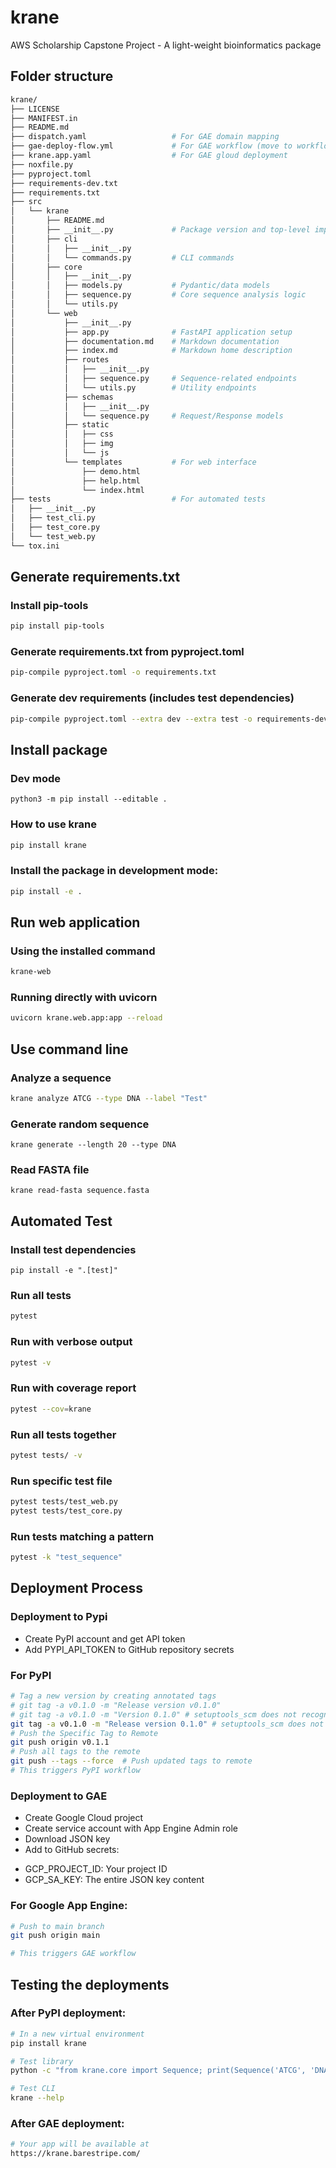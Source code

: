 # krane
AWS Scholarship Capstone Project - A light-weight bioinformatics package

## Folder structure
```bash
krane/
├── LICENSE
├── MANIFEST.in
├── README.md
├── dispatch.yaml                   # For GAE domain mapping
├── gae-deploy-flow.yml             # For GAE workflow (move to workflow)
├── krane.app.yaml                  # For GAE gloud deployment
├── noxfile.py                      
├── pyproject.toml
├── requirements-dev.txt
├── requirements.txt
├── src
│   └── krane
│       ├── README.md
│       ├── __init__.py             # Package version and top-level imports
│       ├── cli
│       │   ├── __init__.py
│       │   └── commands.py         # CLI commands
│       ├── core
│       │   ├── __init__.py
│       │   ├── models.py           # Pydantic/data models
│       │   ├── sequence.py         # Core sequence analysis logic
│       │   └── utils.py
│       └── web
│           ├── __init__.py
│           ├── app.py              # FastAPI application setup
│           ├── documentation.md    # Markdown documentation
│           ├── index.md            # Markdown home description
│           ├── routes
│           │   ├── __init__.py
│           │   ├── sequence.py     # Sequence-related endpoints
│           │   └── utils.py        # Utility endpoints
│           ├── schemas
│           │   ├── __init__.py
│           │   └── sequence.py     # Request/Response models
│           ├── static
│           │   ├── css
│           │   ├── img
│           │   └── js
│           └── templates           # For web interface
│               ├── demo.html
│               ├── help.html
│               └── index.html
├── tests                           # For automated tests
│   ├── __init__.py
│   ├── test_cli.py
│   ├── test_core.py
│   └── test_web.py
└── tox.ini
```

## Generate requirements.txt

### Install pip-tools
```bash
pip install pip-tools
```

### Generate requirements.txt from pyproject.toml
```bash
pip-compile pyproject.toml -o requirements.txt
```

### Generate dev requirements (includes test dependencies)
```bash
pip-compile pyproject.toml --extra dev --extra test -o requirements-dev.txt
```

## Install package

### Dev mode
```
python3 -m pip install --editable .
```

### How to use krane

```bash
pip install krane
```

### Install the package in development mode:
```bash
pip install -e .
```

## Run web application

### Using the installed command
```bash
krane-web
```

### Running directly with uvicorn
```bash
uvicorn krane.web.app:app --reload
```

## Use command line

### Analyze a sequence
```bash
krane analyze ATCG --type DNA --label "Test"
```

### Generate random sequence
```
krane generate --length 20 --type DNA
```

### Read FASTA file
```
krane read-fasta sequence.fasta
```

## Automated Test

### Install test dependencies
```
pip install -e ".[test]"
```

### Run all tests
```bash
pytest
```

### Run with verbose output
```bash
pytest -v
```

### Run with coverage report
```bash
pytest --cov=krane
```

### Run all tests together
```bash
pytest tests/ -v
```

### Run specific test file
```bash
pytest tests/test_web.py
pytest tests/test_core.py
```

### Run tests matching a pattern
```bash
pytest -k "test_sequence"
```

## Deployment Process

### Deployment to Pypi 
- Create PyPI account and get API token
- Add PYPI_API_TOKEN to GitHub repository secrets

### For PyPI
```bash
# Tag a new version by creating annotated tags
# git tag -a v0.1.0 -m "Release version v0.1.0" 
# git tag -a v0.1.0 -m "Version 0.1.0" # setuptools_scm does not recognize lightweight tags
git tag -a v0.1.0 -m "Release version 0.1.0" # setuptools_scm does not recognize lightweight tags
# Push the Specific Tag to Remote
git push origin v0.1.1
# Push all tags to the remote
git push --tags --force  # Push updated tags to remote
# This triggers PyPI workflow
```

### Deployment to GAE 
- Create Google Cloud project
- Create service account with App Engine Admin role
- Download JSON key
- Add to GitHub secrets:
 * GCP_PROJECT_ID: Your project ID
 * GCP_SA_KEY: The entire JSON key content

### For Google App Engine:
```bash
# Push to main branch
git push origin main

# This triggers GAE workflow
```

## Testing the deployments

### After PyPI deployment:
```bash
# In a new virtual environment
pip install krane

# Test library
python -c "from krane.core import Sequence; print(Sequence('ATCG', 'DNA').transcription())"

# Test CLI
krane --help
```

### After GAE deployment:
```bash
# Your app will be available at
https://krane.barestripe.com/
```